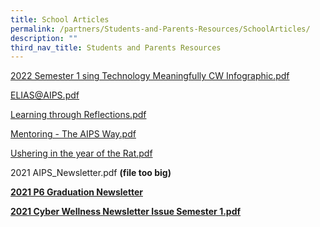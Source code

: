 ```yaml
---
title: School Articles
permalink: /partners/Students-and-Parents-Resources/SchoolArticles/
description: ""
third_nav_title: Students and Parents Resources
---
```

<a href="/files/Using%20Technology%20Meaningfully%20CW%20Infographic%20Sem%201%202022.pdf">2022 Semester 1 sing Technology Meaningfully CW Infographic.pdf</a>

<a href="/files/ELIAS@AIPS.pdf">ELIAS@AIPS.pdf</a>

<a href="/files/Learning%20through%20Reflections.pdf">Learning through Reflections.pdf</a>

<a href="/files/Mentoring%20-%20The%20AIPS%20Way.pdf">Mentoring - The AIPS Way.pdf</a>

<a href="/files/Ushering%20in%20the%20year%20of%20the%20Rat.pdf">Ushering in the year of the Rat.pdf</a>

2021 AIPS_Newsletter.pdf <strong>(file too big)

<a href="https://www.canva.com/design/DAEuKYS3jEc/zk5AfZbH06GHHaujdLJQuA/view?utm_content=DAEuKYS3jEc&amp;utm_campaign=designshare&amp;utm_medium=link&amp;utm_source=homepage_design_menu">2021 P6 Graduation Newsletter</a>
	
<a href="/files/Cyber%20Wellness%20Newsletter%20Issue%202021%20Semester%201.pdf">2021 Cyber Wellness Newsletter Issue Semester 1.pdf</a>
